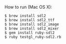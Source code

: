 How to run (Mac OS X):

	$ brew install sdl2
	$ brew install sdl2_ttf
	$ brew install sdl2_image
	$ brew install sdl2_mixer
	$ gem install ruby-sdl2
	$ ruby testgl_ruby-sdl2.rb
